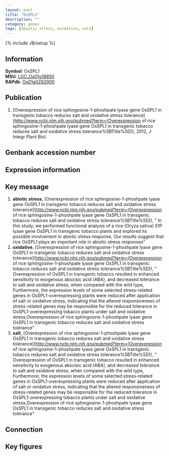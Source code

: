 ```yaml
---
layout: post
title: "OsSPL1"
description: ""
category: genes
tags: [abiotic stress, oxidative, salt]
---
```

{% include JB/setup %}

## Information
__Symbol__: OsSPL1  
__MSU__: [LOC_Os01g18850](http://rice.plantbiology.msu.edu/cgi-bin/ORF_infopage.cgi?orf=LOC_Os01g18850)  
__RAPdb__: [Os01g0292900](http://rapdb.dna.affrc.go.jp/viewer/gbrowse_details/irgsp1?name=Os01g0292900)  

## Publication
1. [Overexpression of rice sphingosine-1-phoshpate lyase gene OsSPL1 in transgenic tobacco reduces salt and oxidative stress tolerance](http://www.ncbi.nlm.nih.gov/pubmed?term=(Overexpression of rice sphingosine-1-phoshpate lyase gene OsSPL1 in transgenic tobacco reduces salt and oxidative stress tolerance%5BTitle%5D)), 2012, J Integr Plant Biol.

## Genbank accession number

## Expression information

## Key message
1. __abiotic stress__, [Overexpression of rice sphingosine-1-phoshpate lyase gene OsSPL1 in transgenic tobacco reduces salt and oxidative stress tolerance](http://www.ncbi.nlm.nih.gov/pubmed?term=(Overexpression of rice sphingosine-1-phoshpate lyase gene OsSPL1 in transgenic tobacco reduces salt and oxidative stress tolerance%5BTitle%5D)), " In this study, we performed functional analysis of a rice (Oryza sativa) S1P lyase gene OsSPL1 in transgenic tobacco plants and explored its possible involvement in abiotic stress response, Our results suggest that rice OsSPL1 plays an important role in abiotic stress responses"
2. __oxidative__, [Overexpression of rice sphingosine-1-phoshpate lyase gene OsSPL1 in transgenic tobacco reduces salt and oxidative stress tolerance](http://www.ncbi.nlm.nih.gov/pubmed?term=(Overexpression of rice sphingosine-1-phoshpate lyase gene OsSPL1 in transgenic tobacco reduces salt and oxidative stress tolerance%5BTitle%5D)), " Overexpression of OsSPL1 in transgenic tobacco resulted in enhanced sensitivity to exogenous abscisic acid (ABA), and decreased tolerance to salt and oxidative stress, when compared with the wild type, Furthermore, the expression levels of some selected stress-related genes in OsSPL1-overexpressing plants were reduced after application of salt or oxidative stress, indicating that the altered responsiveness of stress-related genes may be responsible for the reduced tolerance in OsSPL1-overexpressing tobacco plants under salt and oxidative stress,Overexpression of rice sphingosine-1-phoshpate lyase gene OsSPL1 in transgenic tobacco reduces salt and oxidative stress tolerance"
3. __salt__, [Overexpression of rice sphingosine-1-phoshpate lyase gene OsSPL1 in transgenic tobacco reduces salt and oxidative stress tolerance](http://www.ncbi.nlm.nih.gov/pubmed?term=(Overexpression of rice sphingosine-1-phoshpate lyase gene OsSPL1 in transgenic tobacco reduces salt and oxidative stress tolerance%5BTitle%5D)), " Overexpression of OsSPL1 in transgenic tobacco resulted in enhanced sensitivity to exogenous abscisic acid (ABA), and decreased tolerance to salt and oxidative stress, when compared with the wild type, Furthermore, the expression levels of some selected stress-related genes in OsSPL1-overexpressing plants were reduced after application of salt or oxidative stress, indicating that the altered responsiveness of stress-related genes may be responsible for the reduced tolerance in OsSPL1-overexpressing tobacco plants under salt and oxidative stress,Overexpression of rice sphingosine-1-phoshpate lyase gene OsSPL1 in transgenic tobacco reduces salt and oxidative stress tolerance"

## Connection

## Key figures


